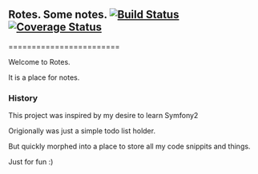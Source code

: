 ## Rotes. Some notes. [![Build Status](https://travis-ci.org/rek/Rotes.png)](https://travis-ci.org/Rotes) [![Coverage Status](https://coveralls.io/repos/rek/Rotes/badge.png?branch=master)](https://coveralls.io/r/rek/Rotes?branch=master)
========================

Welcome to Rotes.

It is a place for notes.

### History

This project was inspired by my desire to learn Symfony2

Origionally was just a simple todo list holder.

But quickly morphed into a place to store all my code snippits and things.

Just for fun :)